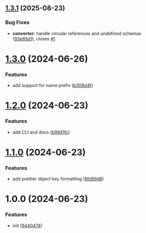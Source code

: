 ## [1.3.1](https://github.com/3rd/openapi-to-zod-schema/compare/v1.3.0...v1.3.1) (2025-08-23)

### Bug Fixes

- **converter:** handle circular references and undefined schemas ([93e85d1](https://github.com/3rd/openapi-to-zod-schema/commit/93e85d17d3875edcb1963bc1e5bd9f314e910b1f)), closes [#1](https://github.com/3rd/openapi-to-zod-schema/issues/1)

# [1.3.0](https://github.com/3rd/openapi-to-zod-schema/compare/v1.2.0...v1.3.0) (2024-06-26)

### Features

- add support for name prefix ([b308d4f](https://github.com/3rd/openapi-to-zod-schema/commit/b308d4f43fba1cb2a8558a978b263be374c03897))

# [1.2.0](https://github.com/3rd/openapi-to-zod-schema/compare/v1.1.0...v1.2.0) (2024-06-23)

### Features

- add CLI and docs ([b9941fc](https://github.com/3rd/openapi-to-zod-schema/commit/b9941fcc2d41d4c41c6ec58548147254e82f55c2))

# [1.1.0](https://github.com/3rd/openapi-to-zod-schema/compare/v1.0.0...v1.1.0) (2024-06-23)

### Features

- add prettier object key formatting ([8fd99d8](https://github.com/3rd/openapi-to-zod-schema/commit/8fd99d89ff6b291cefd096f163b8c8ee164dcda2))

# 1.0.0 (2024-06-23)

### Features

- init ([9440474](https://github.com/3rd/openapi-to-zod-schema/commit/9440474b6dfd872afa1cb25a0b4f997a7e35d401))

